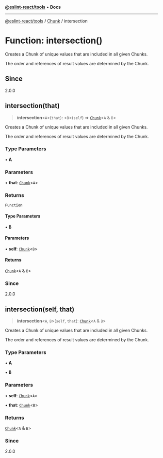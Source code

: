 [**@eslint-react/tools**](../../../README.md) • **Docs**

***

[@eslint-react/tools](../../../README.md) / [Chunk](../README.md) / intersection

# Function: intersection()

Creates a Chunk of unique values that are included in all given Chunks.

The order and references of result values are determined by the Chunk.

## Since

2.0.0

## intersection(that)

> **intersection**\<`A`\>(`that`): \<`B`\>(`self`) => [`Chunk`](../interfaces/Chunk.md)\<`A` & `B`\>

Creates a Chunk of unique values that are included in all given Chunks.

The order and references of result values are determined by the Chunk.

### Type Parameters

• **A**

### Parameters

• **that**: [`Chunk`](../interfaces/Chunk.md)\<`A`\>

### Returns

`Function`

#### Type Parameters

• **B**

#### Parameters

• **self**: [`Chunk`](../interfaces/Chunk.md)\<`B`\>

#### Returns

[`Chunk`](../interfaces/Chunk.md)\<`A` & `B`\>

### Since

2.0.0

## intersection(self, that)

> **intersection**\<`A`, `B`\>(`self`, `that`): [`Chunk`](../interfaces/Chunk.md)\<`A` & `B`\>

Creates a Chunk of unique values that are included in all given Chunks.

The order and references of result values are determined by the Chunk.

### Type Parameters

• **A**

• **B**

### Parameters

• **self**: [`Chunk`](../interfaces/Chunk.md)\<`A`\>

• **that**: [`Chunk`](../interfaces/Chunk.md)\<`B`\>

### Returns

[`Chunk`](../interfaces/Chunk.md)\<`A` & `B`\>

### Since

2.0.0
